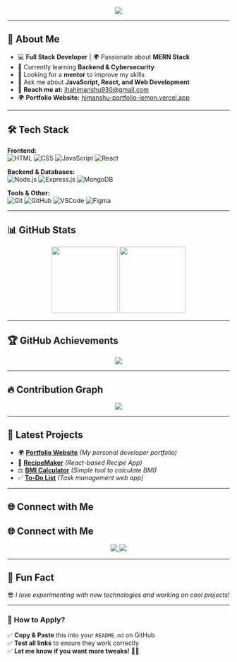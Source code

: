 <!-- Banner -->
<p align="center">
  <img src="https://readme-typing-svg.herokuapp.com?font=Fira+Code&weight=500&size=25&pause=1000&color=37F0F7&center=true&vCenter=true&width=450&lines=Hi+there%2C+I'm+Himanshu+Jha+%F0%9F%91%8B;Welcome+to+my+GitHub!;Full+Stack+Developer+%7C+MERN+Stack;Passionate+about+Web+Development" />
</p>

---

## 🌟 About Me  
- 💻 **Full Stack Developer** | 🌍 Passionate about **MERN Stack**  
- 🚀 Currently learning **Backend & Cybersecurity**  
- 🎯 Looking for a **mentor** to improve my skills  
- 💬 Ask me about **JavaScript, React, and Web Development**  
- 📩 **Reach me at:** [jhahimanshu930@gmail.com](mailto:jhahimanshu930@gmail.com)  
- 🌍 **Portfolio Website:** [himanshu-portfolio-lemon.vercel.app](https://himanshu-portfolio-lemon.vercel.app/)  

---

## 🛠️ Tech Stack  
**Frontend:**  
![HTML](https://img.shields.io/badge/HTML-E34F26?style=for-the-badge&logo=html5&logoColor=white)
![CSS](https://img.shields.io/badge/CSS-1572B6?style=for-the-badge&logo=css3&logoColor=white)
![JavaScript](https://img.shields.io/badge/JavaScript-F7DF1E?style=for-the-badge&logo=javascript&logoColor=black)
![React](https://img.shields.io/badge/React-61DAFB?style=for-the-badge&logo=react&logoColor=black)

**Backend & Databases:**  
![Node.js](https://img.shields.io/badge/Node.js-339933?style=for-the-badge&logo=node.js&logoColor=white)
![Express.js](https://img.shields.io/badge/Express.js-000000?style=for-the-badge&logo=express&logoColor=white)
![MongoDB](https://img.shields.io/badge/MongoDB-4EA94B?style=for-the-badge&logo=mongodb&logoColor=white)

**Tools & Other:**  
![Git](https://img.shields.io/badge/Git-F05032?style=for-the-badge&logo=git&logoColor=white)
![GitHub](https://img.shields.io/badge/GitHub-181717?style=for-the-badge&logo=github&logoColor=white)
![VSCode](https://img.shields.io/badge/VS%20Code-007ACC?style=for-the-badge&logo=visual-studio-code&logoColor=white)
![Figma](https://img.shields.io/badge/Figma-0AC97F?style=for-the-badge&logo=figma&logoColor=white)

---

## 📊 GitHub Stats  
<p align="center">
  <img src="https://github-readme-stats.vercel.app/api?username=himanshujha25&show_icons=true&theme=tokyonight" height="150">
  <img src="https://github-readme-streak-stats.herokuapp.com/?user=himanshujha25&theme=tokyonight" height="150">
</p>

---

## 🏆 GitHub Achievements  
<p align="center">
  <img src="https://github-profile-trophy.vercel.app/?username=himanshujha25&theme=tokyonight&margin-w=5&margin-h=5">
</p>

---

## 🔥 Contribution Graph  
<p align="center">
  <img src="https://github-readme-activity-graph.vercel.app/graph?username=himanshujha25&theme=tokyonight">
</p>

---

## 🚀 Latest Projects  
- 🌍 **[Portfolio Website](https://github.com/Himanshujha25/himanshu_portfolio)** *(My personal developer portfolio)*  
- 🍲 **[RecipeMaker](https://github.com/himanshujha25/RecipeMaker)** *(React-based Recipe App)*  
- ⚖️ **[BMI Calculator](https://github.com/himanshujha25/BMI-Calculator)** *(Simple tool to calculate BMI)*  
- ✅ **[To-Do List](https://github.com/himanshujha25/To-Do-List)** *(Task management web app)*  

---

## 🌐 Connect with Me  
## 🌐 Connect with Me  
<p align="center">
  <a href="https://www.linkedin.com/redir/redirect?url=https%3A%2F%2Fgithub%2Ecom%2FHimanshujha25&urlhash=kfrX&trk=public_profile-settings_topcard-website">
    <img src="https://img.shields.io/badge/LinkedIn-0A66C2?style=for-the-badge&logo=linkedin&logoColor=white" />
  </a>
  <a href="https://github.com/himanshujha25">
    <img src="https://img.shields.io/badge/GitHub-171515?style=for-the-badge&logo=github&logoColor=white" />
  </a>
</p>


---

## 🎉 Fun Fact  
😎 *I love experimenting with new technologies and working on cool projects!*  

---

### 🎯 **How to Apply?**
✅ **Copy & Paste** this into your `README.md` on GitHub  
✅ **Test all links** to ensure they work correctly  
✅ **Let me know if you want more tweaks!** 🚀🔥  
